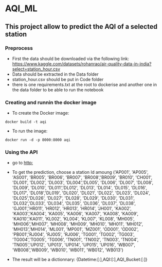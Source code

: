 # AQI_ML
## This project allow to predict the AQI of a selected station
### Preprocess 
- First the data should be downloaded via the following link: 
https://www.kaggle.com/datasets/rohanrao/air-quality-data-in-india?select=station_hour.csv
- Data should be extracted in the Data folder
- station_hour.csv should be put in Code folder
- there is one requirements.txt at the root to dockerise and another one in the data folder to be able to run the notebook
### Creating and runnin the docker image
- To create the Docker image:

```
docker build -t aqi
```
- To run the image:
```
docker run -d -p 8000:8000 aqi
```
### Using the API
- go to [http:](http://localhost:8000/docs)

- To get the prediction, choose a station Id amoung ('AP001', 'AP005', 'AS001', 'BR005', 'BR006', 'BR007', 'BR008','BR009', 'BR010', 'CH001', 'DL001', 'DL002', 'DL003', 'DL004','DL005', 'DL006', 'DL007', 'DL008', 'DL009', 'DL010', 'DL011','DL012', 'DL013', 'DL014', 'DL015', 'DL016', 'DL017', 'DL018','DL019', 'DL020', 'DL021', 'DL022', 'DL023', 'DL024', 'DL025','DL026', 'DL027', 'DL028', 'DL029', 'DL030', 'DL031', 'DL032','DL033', 'DL034', 'DL035', 'DL036', 'DL037', 'DL038', 'GJ001','HR011', 'HR012', 'HR013', 'HR014', 'JH001', 'KA002', 'KA003','KA004', 'KA005', 'KA006', 'KA007', 'KA008', 'KA009', 'KA010','KA011', 'KL002', 'KL004', 'KL007', 'KL008', 'MH005', 'MH006','MH007', 'MH008', 'MH009', 'MH010', 'MH011', 'MH012', 'MH013','MH014', 'ML001', 'MP001', 'MZ001', 'OD001', 'OD002', 'PB001','RJ004', 'RJ005', 'RJ006', 'TG001', 'TG002', 'TG003', 'TG004','TG005', 'TG006', 'TN001', 'TN002', 'TN003', 'TN004', 'TN005','UP012', 'UP013', 'UP014', 'UP015', 'UP016', 'WB007', 'WB008','WB009', 'WB010', 'WB011', 'WB012', 'WB013')

- The result will be a dictionnary: {Datetime:[:],AQI:[:],AQI_Bucket:[:]}
